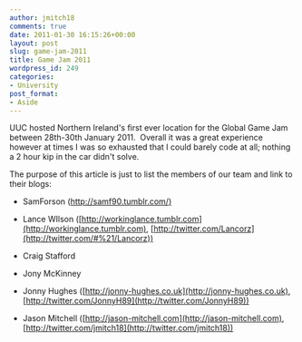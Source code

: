 ```yaml
---
author: jmitch18
comments: true
date: 2011-01-30 16:15:26+00:00
layout: post
slug: game-jam-2011
title: Game Jam 2011
wordpress_id: 249
categories:
- University
post_format:
- Aside
---
```


UUC hosted Northern Ireland's first ever location for the Global Game Jam between 28th-30th January 2011.  Overall it was a great experience however at times I was so exhausted that I could barely code at all; nothing a 2 hour kip in the car didn't solve.

The purpose of this article is just to list the members of our team and link to their blogs:



	
  * SamForson ([http://samf90.tumblr.com/)](http://samf90.tumblr.com/)

	
  * Lance WIlson ([http://workinglance.tumblr.com](http://workinglance.tumblr.com), [http://twitter.com/Lancorz](http://twitter.com/#%21/Lancorz))

	
  * Craig Stafford

	
  * Jony McKinney

	
  * Jonny Hughes ([http://jonny-hughes.co.uk](http://jonny-hughes.co.uk), [http://twitter.com/JonnyH89](http://twitter.com/JonnyH89))

	
  * Jason Mitchell ([http://jason-mitchell.com](http://jason-mitchell.com), [http://twitter.com/jmitch18](http://twitter.com/jmitch18))


